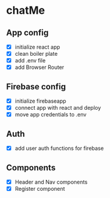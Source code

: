 # chatMe

## App config

-   [x] initialize react app
-   [x] clean boiler plate
-   [x] add .env file
-   [x] add Browser Router

## Firebase config

-   [x] initialize firebaseapp
-   [x] connect app with react and deploy
-   [x] move app credentials to .env

## Auth

-   [x] add user auth functions for firebase

## Components

-   [x] Header and Nav components
-   [x] Register component
